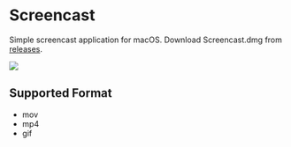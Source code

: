 # Screencast

Simple screencast application for macOS. Download Screencast.dmg from [releases](https://github.com/soh335/Screencast/releases).

![](https://dl.dropboxusercontent.com/u/71817/screen.png)

## Supported Format

* mov
* mp4
* gif
